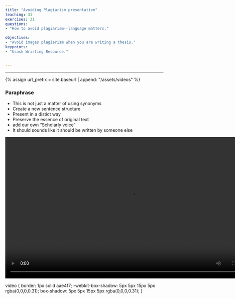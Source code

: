 ```yaml
---
title: "Avoiding Plagiarism presentation"
teaching: 31
exercises: 31
questions:
- "How to avoid plagiarism--language matters."

objectives:
- "Avoid images plagiarism when you are writing a thesis."
keypoints:
- "Usask Wrirting Resource."


---
```


---

{% assign url_prefix = site.baseurl | append: "/assets/videos" %}

### Paraphrase
- This is not just a matter of using synonyms
- Create a new sentence structure
- Present in a distict way
- Preserve the essence of original text
- add our own “Scholarly voice”
- It should sounds like it should be written by someone else

<video width="800" height="450" controls>
 <source src="{{url_prefix}}/drupal-tripal-explainer.mp4" type="video/mp4">
Your browser does not support the video tag.
</video>


video {
  border: 1px solid aae4f7;
  -webkit-box-shadow: 5px 5px 15px 5px rgba(0,0,0,0.31);
  box-shadow: 5px 5px 15px 5px rgba(0,0,0,0.31);
}

